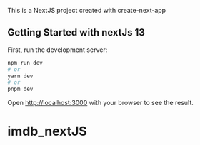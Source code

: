This is a NextJS project created with create-next-app

## Getting Started with nextJs 13

First, run the development server:

```bash
npm run dev
# or
yarn dev
# or
pnpm dev
```

Open [http://localhost:3000](http://localhost:3000) with your browser to see the result.

# imdb_nextJS
